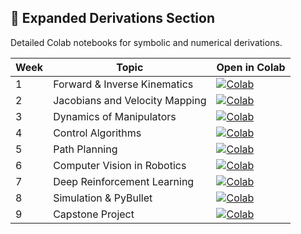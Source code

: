 ## 📘 Expanded Derivations Section
Detailed Colab notebooks for symbolic and numerical derivations.

| Week | Topic | Open in Colab |
|------|--------|---------------|
| 1 | Forward & Inverse Kinematics | [![Colab](https://colab.research.google.com/assets/colab-badge.svg)](https://colab.research.google.com/github/Qazi-pk/Robotics-Learning-Roadmap/blob/main/Week1_Expanded/1_Expanded.ipynb) |
| 2 | Jacobians and Velocity Mapping | [![Colab](https://colab.research.google.com/assets/colab-badge.svg)](https://colab.research.google.com/github/Qazi-pk/Robotics-Learning-Roadmap/blob/main/Week2_Expanded/2_Expanded.ipynb) |
| 3 | Dynamics of Manipulators | [![Colab](https://colab.research.google.com/assets/colab-badge.svg)](https://colab.research.google.com/github/Qazi-pk/Robotics-Learning-Roadmap/blob/main/Week3_Expanded/3_Expanded.ipynb) |
| 4 | Control Algorithms | [![Colab](https://colab.research.google.com/assets/colab-badge.svg)](https://colab.research.google.com/github/Qazi-pk/Robotics-Learning-Roadmap/blob/main/Week4_Expanded/4_Expanded.ipynb) |
| 5 | Path Planning | [![Colab](https://colab.research.google.com/assets/colab-badge.svg)](https://colab.research.google.com/github/Qazi-pk/Robotics-Learning-Roadmap/blob/main/Week5_Expanded/5_Expanded.ipynb) |
| 6 | Computer Vision in Robotics | [![Colab](https://colab.research.google.com/assets/colab-badge.svg)](https://colab.research.google.com/github/Qazi-pk/Robotics-Learning-Roadmap/blob/main/Week6_Expanded/6_Expanded.ipynb) |
| 7 | Deep Reinforcement Learning | [![Colab](https://colab.research.google.com/assets/colab-badge.svg)](https://colab.research.google.com/github/Qazi-pk/Robotics-Learning-Roadmap/blob/main/Week7_Expanded/7_Expanded.ipynb) |
| 8 | Simulation & PyBullet | [![Colab](https://colab.research.google.com/assets/colab-badge.svg)](https://colab.research.google.com/github/Qazi-pk/Robotics-Learning-Roadmap/blob/main/Week8_Expanded/8_Expanded.ipynb) |
| 9 | Capstone Project | [![Colab](https://colab.research.google.com/assets/colab-badge.svg)](https://colab.research.google.com/github/Qazi-pk/Robotics-Learning-Roadmap/blob/main/Week9_Expanded/9_Expanded.ipynb) |
